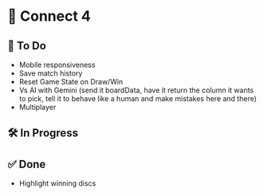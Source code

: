# 🧩 Connect 4

## 📝 To Do

- Mobile responsiveness
- Save match history
- Reset Game State on Draw/Win
- Vs AI with Gemini (send it boardData, have it return the column it wants to pick, tell it to behave like a human and make mistakes here and there)
- Multiplayer

## 🛠 In Progress

## ✅ Done

- Highlight winning discs
